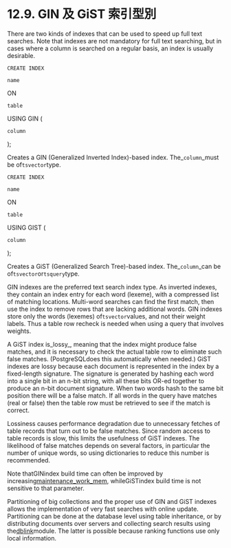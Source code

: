 # 12.9. GIN 及 GiST 索引型別

There are two kinds of indexes that can be used to speed up full text searches. Note that indexes are not mandatory for full text searching, but in cases where a column is searched on a regular basis, an index is usually desirable.

`CREATE INDEX`

`name`

ON

`table`

USING GIN \(

`column`

\);

Creates a GIN \(Generalized Inverted Index\)-based index. The\_`column`\_must be of`tsvector`type.

`CREATE INDEX`

`name`

ON

`table`

USING GIST \(

`column`

\);

Creates a GiST \(Generalized Search Tree\)-based index. The\_`column`\_can be of`tsvector`or`tsquery`type.

GIN indexes are the preferred text search index type. As inverted indexes, they contain an index entry for each word \(lexeme\), with a compressed list of matching locations. Multi-word searches can find the first match, then use the index to remove rows that are lacking additional words. GIN indexes store only the words \(lexemes\) of`tsvector`values, and not their weight labels. Thus a table row recheck is needed when using a query that involves weights.

A GiST index is_lossy_, meaning that the index might produce false matches, and it is necessary to check the actual table row to eliminate such false matches. \(PostgreSQLdoes this automatically when needed.\) GiST indexes are lossy because each document is represented in the index by a fixed-length signature. The signature is generated by hashing each word into a single bit in an n-bit string, with all these bits OR-ed together to produce an n-bit document signature. When two words hash to the same bit position there will be a false match. If all words in the query have matches \(real or false\) then the table row must be retrieved to see if the match is correct.

Lossiness causes performance degradation due to unnecessary fetches of table records that turn out to be false matches. Since random access to table records is slow, this limits the usefulness of GiST indexes. The likelihood of false matches depends on several factors, in particular the number of unique words, so using dictionaries to reduce this number is recommended.

Note thatGINindex build time can often be improved by increasing[maintenance\_work\_mem](https://www.postgresql.org/docs/10/static/runtime-config-resource.html#guc-maintenance-work-mem), whileGiSTindex build time is not sensitive to that parameter.

Partitioning of big collections and the proper use of GIN and GiST indexes allows the implementation of very fast searches with online update. Partitioning can be done at the database level using table inheritance, or by distributing documents over servers and collecting search results using the[dblink](https://www.postgresql.org/docs/10/static/dblink.html)module. The latter is possible because ranking functions use only local information.

